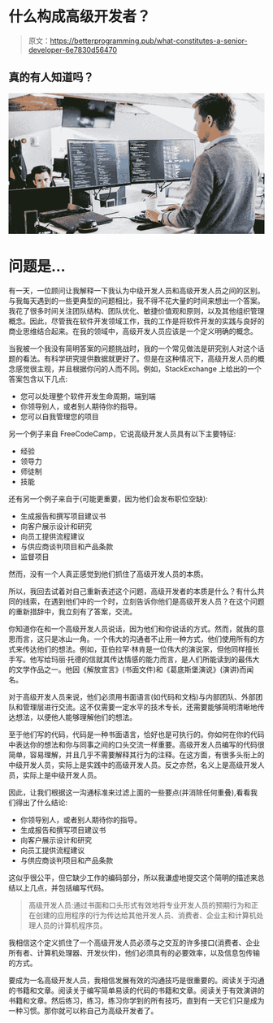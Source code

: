 # 什么构成高级开发者？

> 原文：<https://betterprogramming.pub/what-constitutes-a-senior-developer-6e7830d56470>

## 真的有人知道吗？

![](img/97ba59b2651acf2aeac95fa213bc740b.png)

# 问题是…

有一天，一位顾问让我解释一下我认为中级开发人员和高级开发人员之间的区别。与我每天遇到的一些更典型的问题相比，我不得不花大量的时间来想出一个答案。我花了很多时间关注团队结构、团队优化、敏捷价值观和原则，以及其他组织管理概念。因此，尽管我在软件开发领域工作，我的工作是将软件开发的实践与良好的商业思维结合起来。在我的领域中，高级开发人员应该是一个定义明确的概念。

当我被一个我没有简明答案的问题挑战时，我的一个常见做法是研究别人对这个话题的看法。有科学研究提供数据就更好了。但是在这种情况下，高级开发人员的概念感觉很主观，并且根据你问的人而不同。例如，StackExchange 上给出的一个答案包含以下几点:

*   您可以处理整个软件开发生命周期，端到端
*   你领导别人，或者别人期待你的指导。
*   您可以自我管理您的项目

另一个例子来自 FreeCodeCamp，它说高级开发人员具有以下主要特征:

*   经验
*   领导力
*   师徒制
*   技能

还有另一个例子来自于(可能更重要，因为他们会发布职位空缺):

*   生成报告和撰写项目建议书
*   向客户展示设计和研究
*   向员工提供流程建议
*   与供应商谈判项目和产品条款
*   监督项目

然而，没有一个人真正感觉到他们抓住了高级开发人员的本质。

所以，我回去试着对自己重新表述这个问题，高级开发者的本质是什么？有什么共同的线索，在遇到他们中的一个时，立刻告诉你他们是高级开发人员？在这个问题的重新措辞中，我立刻有了答案，交流。

你知道你在和一个高级开发人员说话，因为他们和你说话的方式。然而，就我的意思而言，这只是冰山一角。一个伟大的沟通者不止用一种方式，他们使用所有的方式来传达他们的想法。例如，亚伯拉罕·林肯是一位伟大的演说家，但他同样擅长手写。他写给玛丽·托德的信就其传达情感的能力而言，是人们所能读到的最伟大的文学作品之一。他因《解放宣言》(书面文件)和《葛底斯堡演说》(演讲)而闻名。

对于高级开发人员来说，他们必须用书面语言(如代码和文档)与内部团队、外部团队和管理层进行交流。这不仅需要一定水平的技术专长，还需要能够简明清晰地传达想法，以便他人能够理解他们的想法。

至于他们写的代码，代码是一种书面语言，恰好也是可执行的。你如何在你的代码中表达你的想法和你与同事之间的口头交流一样重要。高级开发人员编写的代码很简单，容易理解，并且几乎不需要解释其行为的注释。在这方面，有很多头衔上的中级开发人员，实际上是实践中的高级开发人员。反之亦然，名义上是高级开发人员，实际上是中级开发人员。

因此，让我们根据这一沟通标准来过滤上面的一些要点(并消除任何重叠),看看我们得出了什么结论:

*   你领导别人，或者别人期待你的指导。
*   生成报告和撰写项目建议书
*   向客户展示设计和研究
*   向员工提供流程建议
*   与供应商谈判项目和产品条款

这似乎很公平，但它缺少工作的编码部分，所以我谦虚地提交这个简明的描述来总结以上几点，并包括编写代码。

> 高级开发人员:通过书面和口头形式有效地将专业开发人员的预期行为和正在创建的应用程序的行为传达给其他开发人员、消费者、企业主和计算机处理人员的计算机程序员。

我相信这个定义抓住了一个高级开发人员必须与之交互的许多接口(消费者、企业所有者、计算机处理器、开发伙伴)，他们必须具有的必要效率，以及信息包传输的方式。

要成为一名高级开发人员，我相信发展有效的沟通技巧是很重要的。阅读关于沟通的书籍和文章。阅读关于编写简单易读的代码的书籍和文章。阅读关于有效演讲的书籍和文章。然后练习，练习，练习你学到的所有技巧，直到有一天它们只是成为一种习惯。那你就可以称自己为高级开发者了。